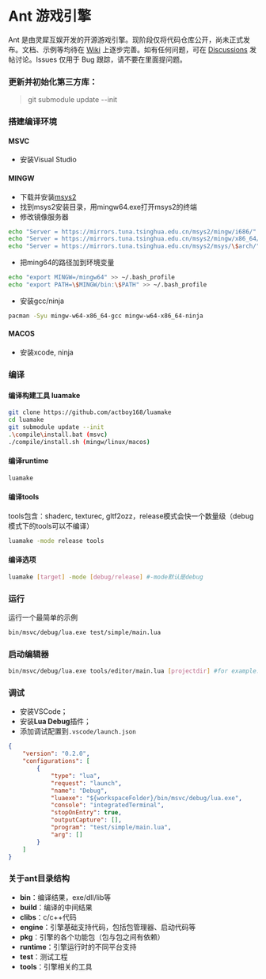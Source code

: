 Ant 游戏引擎
=====

Ant 是由灵犀互娱开发的开源游戏引擎。现阶段仅将代码仓库公开，尚未正式发布。文档、示例等均待在 [Wiki](https://github.com/ejoy/ant/wiki) 上逐步完善。如有任何问题，可在 [Discussions](https://github.com/ejoy/ant/discussions) 发帖讨论。Issues 仅用于 Bug 跟踪，请不要在里面提问题。

### 更新并初始化第三方库：

> git submodule update --init

### 搭建编译环境

#### MSVC
- 安装Visual Studio

#### MINGW
- 下载并安装[msys2](https://www.msys2.org/)
- 找到msys2安装目录，用mingw64.exe打开msys2的终端
- 修改镜像服务器
``` bash
echo "Server = https://mirrors.tuna.tsinghua.edu.cn/msys2/mingw/i686/" > /etc/pacman.d/mirrorlist.mingw32
echo "Server = https://mirrors.tuna.tsinghua.edu.cn/msys2/mingw/x86_64/" > /etc/pacman.d/mirrorlist.mingw64
echo "Server = https://mirrors.tuna.tsinghua.edu.cn/msys2/msys/\$arch/" > /etc/pacman.d/mirrorlist.msys
```

- 把ming64的路径加到环境变量
``` bash
echo "export MINGW=/mingw64" >> ~/.bash_profile
echo "export PATH=\$MINGW/bin:\$PATH" >> ~/.bash_profile
```

- 安装gcc/ninja
``` bash
pacman -Syu mingw-w64-x86_64-gcc mingw-w64-x86_64-ninja
```

#### MACOS
- 安装xcode, ninja


### 编译

#### 编译构建工具 luamake

``` bash
git clone https://github.com/actboy168/luamake
cd luamake
git submodule update --init
.\compile\install.bat (msvc)
./compile/install.sh (mingw/linux/macos)
```

#### 编译runtime

``` bash
luamake
```

#### 编译tools
tools包含：shaderc, texturec, gltf2ozz，release模式会快一个数量级（debug模式下的tools可以不编译）
 
``` bash
luamake -mode release tools
```

#### 编译选项
``` bash
luamake [target] -mode [debug/release] #-mode默认是debug
```

### 运行
运行一个最简单的示例
``` bash
bin/msvc/debug/lua.exe test/simple/main.lua
```

### 启动编辑器

```bash
bin/msvc/debug/lua.exe tools/editor/main.lua [projectdir] #for example: test/simple
```

### 调试

- 安装VSCode；
- 安装**Lua Debug**插件；
- 添加调试配置到`.vscode/launch.json`
``` json
{
    "version": "0.2.0",
    "configurations": [
        {
            "type": "lua",
            "request": "launch",
            "name": "Debug",
            "luaexe": "${workspaceFolder}/bin/msvc/debug/lua.exe",
            "console": "integratedTerminal",
            "stopOnEntry": true,
            "outputCapture": [],
            "program": "test/simple/main.lua",
            "arg": []
        }
    ]
}
```

### 关于ant目录结构
- **bin**：编译结果，exe/dll/lib等
- **build**：编译的中间结果
- **clibs**：c/c++代码
- **engine**：引擎基础支持代码，包括包管理器、启动代码等
- **pkg**：引擎的各个功能包（包与包之间有依赖）
- **runtime**：引擎运行时的不同平台支持
- **test**：测试工程
- **tools**：引擎相关的工具
